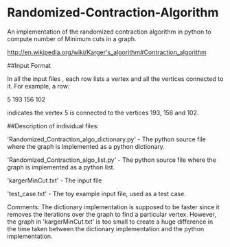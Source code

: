 Randomized-Contraction-Algorithm
================================

An implementation of the randomized contraction algorithm in python to compute number of Minimum cuts in a graph.

http://en.wikipedia.org/wiki/Karger's_algorithm#Contraction_algorithm

##Input Format

In all the input files , each row lists a vertex and all the vertices connected to it. For example, a row:

5 193 156 102

indicates the vertex 5 is connected to the vertices 193, 156 and 102.

##Description of individual files:

'Randomized_Contraction_algo_dictionary.py' - The python source file where the graph is implemented as a python dictionary.

'Randomized_Contraction_algo_list.py' - The python source file where the graph is implemented as a python list.

'kargerMinCut.txt' - The input file

'test_case.txt' - The toy example input file, used as a test case.

Comments:
The dictionary implementation is supposed to be faster since it removes the iterations over the graph 
to find a particular vertex. However, the graph in 'kargerMinCut.txt' is too small to create a huge difference
in the time taken between the dictionary implementation and the python implementation.
